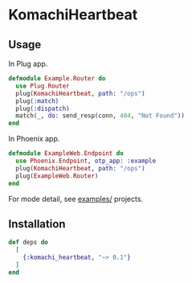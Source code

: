 KomachiHeartbeat
==

Usage
--
In Plug app.

```elixir
defmodule Example.Router do
  use Plug.Router
  plug(KomachiHeartbeat, path: "/ops")
  plug(:match)
  plug(:dispatch)
  match(_, do: send_resp(conn, 404, "Not Found"))
end
```

In Phoenix app.

```elixir
defmodule ExampleWeb.Endpoint do
  use Phoenix.Endpoint, otp_app: :example
  plug(KomachiHeartbeat, path: "/ops")
  plug(ExampleWeb.Router)
end
```

For mode detail, see [examples/](examples/) projects.

Installation
--

```elixir
def deps do
  [
    {:komachi_heartbeat, "~> 0.1"}
  ]
end
```
